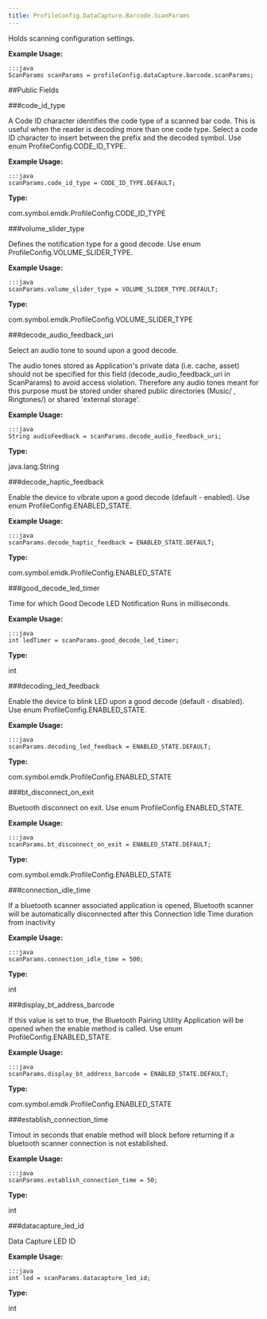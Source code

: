 ```yaml
---
title: ProfileConfig.DataCapture.Barcode.ScanParams
---
```


Holds scanning configuration settings.

 

**Example Usage:**
	
	:::java	
	ScanParams scanParams = profileConfig.dataCapture.barcode.scanParams;


##Public Fields

###code_id_type

A Code ID character identifies the code type of a scanned bar code.
 This is useful when the reader is decoding more than one code type. Select a code ID character to insert between the prefix and the decoded symbol.
 Use enum  ProfileConfig.CODE_ID_TYPE.

 

**Example Usage:**
	
	:::java	
	scanParams.code_id_type = CODE_ID_TYPE.DEFAULT;


**Type:**

com.symbol.emdk.ProfileConfig.CODE_ID_TYPE

###volume_slider_type

Defines the notification type for a good decode.
 Use enum  ProfileConfig.VOLUME_SLIDER_TYPE.

 

**Example Usage:**
	
	:::java	
	scanParams.volume_slider_type = VOLUME_SLIDER_TYPE.DEFAULT;


**Type:**

com.symbol.emdk.ProfileConfig.VOLUME_SLIDER_TYPE

###decode_audio_feedback_uri

Select an audio tone to sound upon a good decode.

 The audio tones stored as Application's private data (i.e. cache, asset) should not be specified for this field
 (decode_audio_feedback_uri in ScanParams) to avoid access violation. Therefore any audio tones meant for this
 purpose must be stored under shared public directories (Music/ , Ringtones/) or shared 'external storage'.

 

**Example Usage:**
	
	:::java	
	String audioFeedback = scanParams.decode_audio_feedback_uri;


**Type:**

java.lang.String

###decode_haptic_feedback

Enable the device to vibrate upon a good decode (default - enabled). Use enum  ProfileConfig.ENABLED_STATE.

 

**Example Usage:**
	
	:::java	
	scanParams.decode_haptic_feedback = ENABLED_STATE.DEFAULT;


**Type:**

com.symbol.emdk.ProfileConfig.ENABLED_STATE

###good_decode_led_timer

Time for which Good Decode LED Notification Runs in milliseconds.

 

**Example Usage:**
	
	:::java	
	int ledTimer = scanParams.good_decode_led_timer;


**Type:**

int

###decoding_led_feedback

Enable the device to blink LED upon a good decode (default - disabled). Use enum  ProfileConfig.ENABLED_STATE.

 

**Example Usage:**
	
	:::java	
	scanParams.decoding_led_feedback = ENABLED_STATE.DEFAULT;


**Type:**

com.symbol.emdk.ProfileConfig.ENABLED_STATE

###bt_disconnect_on_exit

Bluetooth disconnect on exit. Use enum  ProfileConfig.ENABLED_STATE.

 

**Example Usage:**
	
	:::java	
	scanParams.bt_disconnect_on_exit = ENABLED_STATE.DEFAULT;


**Type:**

com.symbol.emdk.ProfileConfig.ENABLED_STATE

###connection_idle_time

If a bluetooth scanner associated application is opened, Bluetooth
 scanner will be automatically disconnected after this Connection
 Idle Time duration from inactivity

 

**Example Usage:**
	
	:::java	
	scanParams.connection_idle_time = 500;


**Type:**

int

###display_bt_address_barcode

If this value is set to true, the Bluetooth Pairing Utility
 Application will be opened when the enable method is called.
 Use enum  ProfileConfig.ENABLED_STATE.

 

**Example Usage:**
	
	:::java	
	scanParams.display_bt_address_barcode = ENABLED_STATE.DEFAULT;


**Type:**

com.symbol.emdk.ProfileConfig.ENABLED_STATE

###establish_connection_time

Timout in seconds that enable method will block before returning
 if a bluetooth scanner connection is not established.

 

**Example Usage:**
	
	:::java	
	scanParams.establish_connection_time = 50;


**Type:**

int

###datacapture_led_id

Data Capture LED ID

 

**Example Usage:**
	
	:::java	
	int led = scanParams.datacapture_led_id;


**Type:**

int


